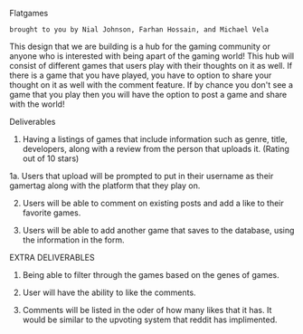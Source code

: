 Flatgames

    brought to you by Nial Johnson, Farhan Hossain, and Michael Vela

 This design that we are building is a hub for the gaming community or anyone who is interested with being apart of the gaming world! 
 This hub will consist of different games that users play with their thoughts on it as well. If there is a game that you have played, you have to option to share your thought on it as well with the comment feature. If by chance you don't see a game that you play then you will have the option to post a game and share with the world!


 Deliverables
 1. Having a listings of games that include information such as genre, title, developers, along with a review from the person that uploads it. (Rating out of 10 stars)

 1a. Users that upload will be prompted to put in their username as their gamertag along with the platform that they play on.

 2. Users will be able to comment on existing posts and add a like to their favorite games.

 3. Users will be able to add another game that saves to the database, using the information in the form.

 EXTRA DELIVERABLES
 1. Being able to filter through the games based on the genes of games.

 2. User will have the ability to like the comments.

 3. Comments will be listed in the oder of how many likes that it has. It would be similar to the upvoting system that reddit has implimented.